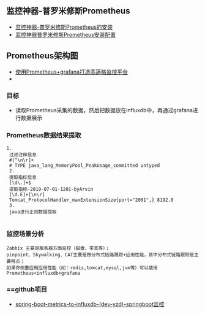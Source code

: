 ## 监控神器-普罗米修斯Prometheus
- [监控神器-普罗米修斯Prometheus的安装](https://blog.csdn.net/csolo/article/details/82460539)
- [监控神器普罗米修斯Prometheus安装配置](https://blog.csdn.net/ywd1992/article/details/85989259)

## Prometheus架构图
- [使用Prometheus+grafana打造高逼格监控平台](https://blog.csdn.net/weixin_33738982/article/details/89903432)
- []()

### 目标
- 读取Prometheus采集的数据，然后把数据放在influxdb中，再通过grafana进行数据展示

### Prometheus数据结果提取
```
1.
 过滤注释信息
 #[^\n\r]+
 # TYPE java_lang_MemoryPool_PeakUsage_committed untyped
 2.
 提取指标信息
 [\d\.]+$
 提取指标-2019-07-01-1201-byArvin
 [\d.E]+[\n\r]
 Tomcat_ProtocolHandler_maxExtensionSize{port="2001",} 8192.0
 3.
 java进行正则数据提取
 
```

### 监控场景分析
```
Zabbix 主要是服务器方面监控（磁盘、带宽等）；
pinpoint、Skywalking、CAT主要是做分布式链路跟踪+应用性能，其中分布式链路跟踪是主要特点；
如果你侧重应用应用性能（如：redis,tomcat,mysql,jvm等）可以使用Prometheus+influxdb+grafana
```
### ==github项目
- [spring-boot-metrics-to-influxdb-(dev-yzd)-springboot监控](https://github.com/yaozd/spring-boot-metrics-to-influxdb.git)
